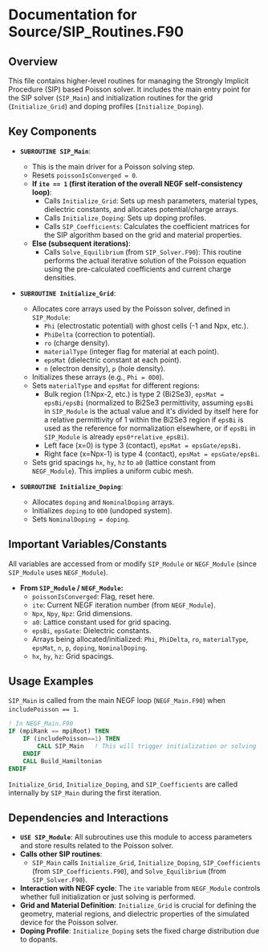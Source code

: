 # Documentation for Source/SIP_Routines.F90

## Overview

This file contains higher-level routines for managing the Strongly Implicit Procedure (SIP) based Poisson solver. It includes the main entry point for the SIP solver (`SIP_Main`) and initialization routines for the grid (`Initialize_Grid`) and doping profiles (`Initialize_Doping`).

## Key Components

- **`SUBROUTINE SIP_Main`**:
    - This is the main driver for a Poisson solving step.
    - Resets `poissonIsConverged = 0`.
    - **If `ite == 1` (first iteration of the overall NEGF self-consistency loop)**:
        - Calls `Initialize_Grid`: Sets up mesh parameters, material types, dielectric constants, and allocates potential/charge arrays.
        - Calls `Initialize_Doping`: Sets up doping profiles.
        - Calls `SIP_Coefficients`: Calculates the coefficient matrices for the SIP algorithm based on the grid and material properties.
    - **Else (subsequent iterations)**:
        - Calls `Solve_Equilibrium` (from `SIP_Solver.F90`): This routine performs the actual iterative solution of the Poisson equation using the pre-calculated coefficients and current charge densities.

- **`SUBROUTINE Initialize_Grid`**:
    - Allocates core arrays used by the Poisson solver, defined in `SIP_Module`:
        - `Phi` (electrostatic potential) with ghost cells (-1 and Npx, etc.).
        - `PhiDelta` (correction to potential).
        - `ro` (charge density).
        - `materialType` (integer flag for material at each point).
        - `epsMat` (dielectric constant at each point).
        - `n` (electron density), `p` (hole density).
    - Initializes these arrays (e.g., `Phi = 0D0`).
    - Sets `materialType` and `epsMat` for different regions:
        - Bulk region (1:Npx-2, etc.) is type 2 (Bi2Se3), `epsMat = epsBi/epsBi` (normalized to Bi2Se3 permittivity, assuming `epsBi` in `SIP_Module` is the actual value and it's divided by itself here for a relative permittivity of 1 within the Bi2Se3 region if `epsBi` is used as the reference for normalization elsewhere, or if `epsBi` in `SIP_Module` is already `eps0*relative_epsBi`).
        - Left face (x=0) is type 3 (contact), `epsMat = epsGate/epsBi`.
        - Right face (x=Npx-1) is type 4 (contact), `epsMat = epsGate/epsBi`.
    - Sets grid spacings `hx`, `hy`, `hz` to `a0` (lattice constant from `NEGF_Module`). This implies a uniform cubic mesh.

- **`SUBROUTINE Initialize_Doping`**:
    - Allocates `doping` and `NominalDoping` arrays.
    - Initializes `doping` to `0D0` (undoped system).
    - Sets `NominalDoping = doping`.

## Important Variables/Constants

All variables are accessed from or modify `SIP_Module` or `NEGF_Module` (since `SIP_Module` uses `NEGF_Module`).
- **From `SIP_Module` / `NEGF_Module`:**
    - `poissonIsConverged`: Flag, reset here.
    - `ite`: Current NEGF iteration number (from `NEGF_Module`).
    - `Npx`, `Npy`, `Npz`: Grid dimensions.
    - `a0`: Lattice constant used for grid spacing.
    - `epsBi`, `epsGate`: Dielectric constants.
    - Arrays being allocated/initialized: `Phi`, `PhiDelta`, `ro`, `materialType`, `epsMat`, `n`, `p`, `doping`, `NominalDoping`.
    - `hx`, `hy`, `hz`: Grid spacings.

## Usage Examples

`SIP_Main` is called from the main NEGF loop (`NEGF_Main.F90`) when `includePoisson == 1`.

```fortran
! In NEGF_Main.F90
IF (mpiRank == mpiRoot) THEN
    IF (includePoisson==1) THEN
        CALL SIP_Main   ! This will trigger initialization or solving
    ENDIF
    CALL Build_Hamiltonian
ENDIF
```
`Initialize_Grid`, `Initialize_Doping`, and `SIP_Coefficients` are called internally by `SIP_Main` during the first iteration.

## Dependencies and Interactions

- **`USE SIP_Module`**: All subroutines use this module to access parameters and store results related to the Poisson solver.
- **Calls other SIP routines**:
    - `SIP_Main` calls `Initialize_Grid`, `Initialize_Doping`, `SIP_Coefficients` (from `SIP_Coefficients.F90`), and `Solve_Equilibrium` (from `SIP_Solver.F90`).
- **Interaction with NEGF cycle**: The `ite` variable from `NEGF_Module` controls whether full initialization or just solving is performed.
- **Grid and Material Definition**: `Initialize_Grid` is crucial for defining the geometry, material regions, and dielectric properties of the simulated device for the Poisson solver.
- **Doping Profile**: `Initialize_Doping` sets the fixed charge distribution due to dopants.
